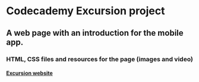 # Codecademy Excursion project
## A web page with an introduction for the mobile app.
### HTML, CSS files and resources for the page (images and video)
#### [Excursion website](https://dimterion.github.io/excursion/)
